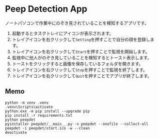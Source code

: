 # Peep Detection App

ノートパソコンで作業中にのぞき見されていることを検知するアプリです。

1. 起動するとタスクトレイにアイコンが表示されます。
2. トレイアイコンを右クリックして`Setting`を押すことで自分の顔を登録します。
3. トレイアイコンを右クリックして`Start`を押すことで監視を開始します。
4. 監視中に他人がのぞき見していることを検知するとトースト表示します。
5. トーストをクリックすると画像を保存しているフォルダを開きます。
6. トレイアイコンを右クリックして`Stop`を押すことで監視を終了します。
7. トレイアイコンを右クリックして`Quit`を押すことでアプリが終了します。 

## Memo

```
python -m venv .venv
.venv\Scripts\activate
python.exe -m pip install --upgrade pip
pip install -r requirements.txt
python peepdet
pyinstaller peepdet/__main__.py -n peepdet --onefile --collect-all peepdet -i peepdet/start.ico -w --clean
deactivate
```

